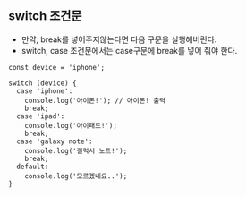 ## switch 조건문

- 만약, break를 넣어주지않는다면 다음 구문을 실행해버린다.
- switch, case 조건문에서는 case구문에 break를 넣어 줘야 한다.

```JS
const device = 'iphone';

switch (device) {
  case 'iphone':
    console.log('아이폰!'); // 아이폰! 출력
    break;
  case 'ipad':
    console.log('아이패드!');
    break;
  case 'galaxy note':
    console.log('갤럭시 노트!');
    break;
  default:
    console.log('모르겠네요..');
}
```
